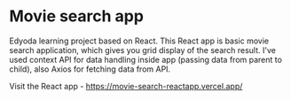 # Movie search app

Edyoda learning project based on React. This React app is basic movie search application, which gives you grid display of the search result. I've used context API for data handling inside app (passing data from parent to child), also Axios for fetching data from API.

Visit the React app - https://movie-search-reactapp.vercel.app/
